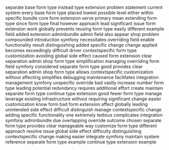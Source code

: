 separate base form type instead type extension problem statement current system every base form type placed lowest possible level either within specific bundle core form extension serve primary mean extending form type since form type final however approach lead significant issue form extension work globally prevents reusing form type easily different example field added extension adminbundle admin field also appear shop problem compounded introduction symfony necessitates overriding field enable functionality result distinguishing added specific change change applied becomes exceedingly difficult driver contextspecific form type customization avoiding global side effect caused form extension clear separation admin shop form type simplification managing overriding form field symfony considered separate form type good provides clear separation admin shop form type allows contextspecific customization without affecting simplifies debugging maintenance facilitates integration management symfony uxspecific override bad vastly increase number form type leading potential redundancy requires additional effort create maintain separate form type continue type extension good fewer form type manage leverage existing infrastructure without requiring significant change easier customization know form bad form extension affect globally leading unintended side effect difficult distinguish manage contextspecific change adding specific functionality one extremely tedious complicates integration symfony adminbundle due overlapping override outcome chosen separate form type provides clear manageable way customize form type different approach resolve issue global side effect difficulty distinguishing contextspecific change making easier integrate symfony maintain system reference separate form type example continue type extension example